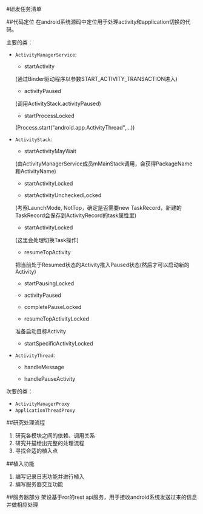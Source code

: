 #研发任务清单

##代码定位
在android系统源码中定位用于处理activity和application切换的代码。

主要的类：

* `ActivityManagerService`:

    * startActivity
    
    (通过Binder驱动程序以参数START_ACTIVITY_TRANSACTION进入)
    
    * activityPaused
    
    (调用ActivityStack.activityPaused)
    
    * startProcessLocked
    
    (Process.start("android.app.ActivityThread",...))

* `ActivityStack`:

    * startActivityMayWait
    
    (由ActivityManagerService成员mMainStack调用，会获得PackageName和ActivityName)
    
    * startActivityLocked
    
    * startActivityUncheckedLocked
    
    (考察LaunchMode, NotTop，确定是否需要new TaskRecord，新建的TaskRecord会保存到ActivityRecord的task属性里)
    
    * startActivityLocked
    
    (这里会处理切换Task操作)
    
    * resumeTopActivity
    
    把当前处于Resumed状态的Activity推入Paused状态(然后才可以启动新的Activity)
    
    * startPausingLocked
    
    * activityPaused
    
    * completePauseLocked
    
    * resumeTopActivityLocked
    
    准备启动目标Activity
    
    * startSpecificActivityLocked

* `ActivityThread`:

    * handleMessage

    * handlePauseActivity

次要的类：

* `ActivityManagerProxy`
* `ApplicationThreadProxy`

##研究处理流程
1.  研究各模块之间的依赖、调用关系
2.  研究并描绘出完整的处理流程
3.  寻找合适的植入点

##植入功能
1.  编写记录日志功能并进行植入
2.  编写服务器交互功能

##服务器部分
架设基于ror的rest api服务，用于接收android系统发送过来的信息并做相应处理

